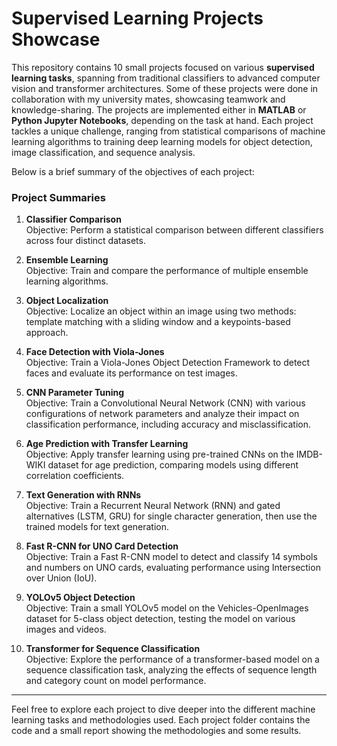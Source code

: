 # Supervised Learning Projects Showcase

This repository contains 10 small projects focused on various **supervised learning tasks**, spanning from traditional classifiers to advanced computer vision and transformer architectures. Some of these projects were done in collaboration with my university mates, showcasing teamwork and knowledge-sharing. The projects are implemented either in **MATLAB** or **Python Jupyter Notebooks**, depending on the task at hand. Each project tackles a unique challenge, ranging from statistical comparisons of machine learning algorithms to training deep learning models for object detection, image classification, and sequence analysis.

Below is a brief summary of the objectives of each project:

### Project Summaries

1. **Classifier Comparison**  
   Objective: Perform a statistical comparison between different classifiers across four distinct datasets.

2. **Ensemble Learning**  
   Objective: Train and compare the performance of multiple ensemble learning algorithms.

3. **Object Localization**  
   Objective: Localize an object within an image using two methods: template matching with a sliding window and a keypoints-based approach.

4. **Face Detection with Viola-Jones**  
   Objective: Train a Viola-Jones Object Detection Framework to detect faces and evaluate its performance on test images.

5. **CNN Parameter Tuning**  
   Objective: Train a Convolutional Neural Network (CNN) with various configurations of network parameters and analyze their impact on classification performance, including accuracy and misclassification.

6. **Age Prediction with Transfer Learning**  
   Objective: Apply transfer learning using pre-trained CNNs on the IMDB-WIKI dataset for age prediction, comparing models using different correlation coefficients.

7. **Text Generation with RNNs**  
   Objective: Train a Recurrent Neural Network (RNN) and gated alternatives (LSTM, GRU) for single character generation, then use the trained models for text generation.

8. **Fast R-CNN for UNO Card Detection**  
   Objective: Train a Fast R-CNN model to detect and classify 14 symbols and numbers on UNO cards, evaluating performance using Intersection over Union (IoU).

9. **YOLOv5 Object Detection**  
   Objective: Train a small YOLOv5 model on the Vehicles-OpenImages dataset for 5-class object detection, testing the model on various images and videos.

10. **Transformer for Sequence Classification**  
    Objective: Explore the performance of a transformer-based model on a sequence classification task, analyzing the effects of sequence length and category count on model performance.

---

Feel free to explore each project to dive deeper into the different machine learning tasks and methodologies used. Each project folder contains the code and a small report showing the methodologies and some results.
